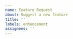 ```yaml
---
name: Feature Request
about: Suggest a new feature
title: ''
labels: enhancement
assignees: ''
---
```


<!--
Describe your desired feature below. Include any examples how you'd like to use the feature.
-->
